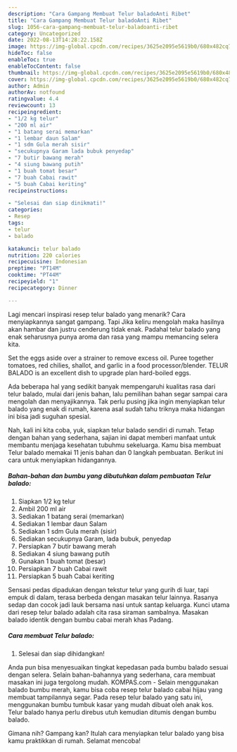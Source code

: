 ```yaml
---
description: "Cara Gampang Membuat Telur baladoAnti Ribet"
title: "Cara Gampang Membuat Telur baladoAnti Ribet"
slug: 1056-cara-gampang-membuat-telur-baladoanti-ribet
category: Uncategorized
date: 2022-08-13T14:28:22.158Z
image: https://img-global.cpcdn.com/recipes/3625e2095e5619b0/680x482cq70/telur-balado-foto-resep-utama.jpg
hideToc: false
enableToc: true
enableTocContent: false
thumbnail: https://img-global.cpcdn.com/recipes/3625e2095e5619b0/680x482cq70/telur-balado-foto-resep-utama.jpg
cover: https://img-global.cpcdn.com/recipes/3625e2095e5619b0/680x482cq70/telur-balado-foto-resep-utama.jpg
author: Admin
authorAv: notfound
ratingvalue: 4.4
reviewcount: 13
recipeingredient:
- "1/2 kg telur"
- "200 ml air"
- "1 batang serai memarkan"
- "1 lembar daun Salam"
- "1 sdm Gula merah sisir"
- "secukupnya Garam lada bubuk penyedap"
- "7 butir bawang merah"
- "4 siung bawang putih"
- "1 buah tomat besar"
- "7 buah Cabai rawit"
- "5 buah Cabai keriting"
recipeinstructions:

- "Selesai dan siap dinikmati!"
categories:
- Resep
tags:
- telur
- balado

katakunci: telur balado 
nutrition: 220 calories
recipecuisine: Indonesian
preptime: "PT14M"
cooktime: "PT44M"
recipeyield: "1"
recipecategory: Dinner

---
```



Lagi mencari inspirasi resep telur balado yang menarik? Cara menyiapkannya sangat gampang. Tapi Jika keliru mengolah maka hasilnya akan hambar dan justru cenderung tidak enak. Padahal telur balado yang enak seharusnya punya aroma dan rasa yang mampu memancing selera kita.


Set the eggs aside over a strainer to remove excess oil. Puree together tomatoes, red chilies, shallot, and garlic in a food processor/blender. TELUR BALADO is an excellent dish to upgrade plan hard-boiled eggs.

Ada beberapa hal yang sedikit banyak mempengaruhi kualitas rasa dari telur balado, mulai dari jenis bahan, lalu pemilihan bahan segar sampai cara mengolah dan menyajikannya. Tak perlu pusing jika ingin menyiapkan telur balado yang enak di rumah, karena asal sudah tahu triknya maka hidangan ini bisa jadi suguhan spesial.


Nah, kali ini kita coba, yuk, siapkan telur balado sendiri di rumah. Tetap dengan bahan yang sederhana, sajian ini dapat memberi manfaat untuk membantu menjaga kesehatan tubuhmu sekeluarga. Kamu bisa membuat Telur balado memakai 11 jenis bahan dan 0 langkah pembuatan. Berikut ini cara untuk menyiapkan hidangannya.

<!--inarticleads1-->

##### Bahan-bahan dan bumbu yang dibutuhkan dalam pembuatan Telur balado:

1. Siapkan 1/2 kg telur
1. Ambil 200 ml air
1. Sediakan 1 batang serai (memarkan)
1. Sediakan 1 lembar daun Salam
1. Sediakan 1 sdm Gula merah (sisir)
1. Sediakan secukupnya Garam, lada bubuk, penyedap
1. Persiapkan 7 butir bawang merah
1. Sediakan 4 siung bawang putih
1. Gunakan 1 buah tomat (besar)
1. Persiapkan 7 buah Cabai rawit
1. Persiapkan 5 buah Cabai keriting


Sensasi pedas dipadukan dengan tekstur telur yang gurih di luar, tapi empuk di dalam, terasa berbeda dengan masakan telur lainnya. Rasanya sedap dan cocok jadi lauk bersama nasi untuk santap keluarga. Kunci utama dari resep telur balado adalah cita rasa siraman sambalnya. Masakan balado identik dengan bumbu cabai merah khas Padang. 

<!--inarticleads2-->

##### Cara membuat Telur balado:


1. Selesai dan siap dihidangkan!

Anda pun bisa menyesuaikan tingkat kepedasan pada bumbu balado sesuai dengan selera. Selain bahan-bahannya yang sederhana, cara membuat masakan ini juga tergolong mudah. KOMPAS.com - Selain menggunakan balado bumbu merah, kamu bisa coba resep telur balado cabai hijau yang membuat tampilannya segar. Pada resep telur balado yang satu ini, menggunakan bumbu tumbuk kasar yang mudah dibuat oleh anak kos. Telur balado hanya perlu direbus utuh kemudian ditumis dengan bumbu balado. 

Gimana nih? Gampang kan? Itulah cara menyiapkan telur balado yang bisa kamu praktikkan di rumah. Selamat mencoba!
